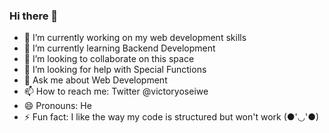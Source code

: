 ### Hi there 👋
- 🔭 I’m currently working on my web development skills
- 🌱 I’m currently learning Backend Development
- 👯 I’m looking to collaborate on this space
- 🤔 I’m looking for help with Special Functions
- 💬 Ask me about Web Development
- 📫 How to reach me: Twitter @victoryoseiwe
- 😄 Pronouns: He
- ⚡ Fun fact: I like the way my code is structured but won't work (●'◡'●)

<!--
**VictoryOseiwe/VictoryOseiwe** is a ✨ _special_ ✨ repository because its `README.md` (this file) appears on your GitHub profile.

Here are some ideas to get you started:

- 🔭 I’m currently working on ...
- 🌱 I’m currently learning ...
- 👯 I’m looking to collaborate on ...
- 🤔 I’m looking for help with ...
- 💬 Ask me about ...
- 📫 How to reach me: ...
- 😄 Pronouns: ...
- ⚡ Fun fact: ...
-->
